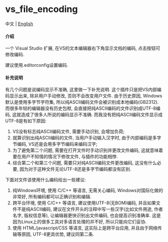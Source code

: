 # vs_file_encoding

中文 | [English](./README.en-US.md)

#### 介绍
一个 Visual Studio 扩展, 在VS的文本编辑器右下角显示文档的编码, 点击按钮可修改编码.

建议使用.editorconfig设置编码.

#### 补充说明
有几个问题是说编码显示不准确, 这里做一下补充说明. 
这个插件只是把VS内部编码显示出来, 除非用户手动修改, 否则不会改变用户文件. 
由于历史原因, Windows默认是使用多字节字符集, 所以纯ASCII编码文件会被识别成本地编码(GB2312). 而很多年轻的编辑器没有历史包袱, 会直接把纯ASCII编码的文件识别成UTF-8编码, 这就造成了很多人所说的编码显示不准确. 
而我没有把纯ASCII编码文件显示成UTF-8是有如下原因:
1. VS没有标志纯ASCII编码文件, 需要手动识别, 会增加负荷;
2. 就算识别出纯ASCII编码的文件, 当用户手动输入汉字时, 由于内部编码是多字节编码, VS还是会用多字节编码来编码汉字;
3. 为了避免第二个问题, 需要在打开文件时手动识别并更改文件编码, 这就意味着要在用户不知情的情况下修改文件, 与插件的功能相悖.
4. 综合第二个和第三个问题, 需要只对纯ASCII编码文件更改编码, 这没有什么必要, 因为对于这种文件无论UTF-8还是多字节编码都没有区别.

下面对文件该使用什么编码给出一些建议:
1. 纯Windows环境, 使用 C/C++ 等语言, 无需关心编码, Windows对国际化做的非常好, 所有编码都可以正确识别和编辑.
2. 跨平台环境, 使用 C/C++ 等语言, 建议使用UTF-8(无BOM)编码, 并且如果文件不是纯ASCII编码, 建议在文件开头的注释中写一些汉字(比如文件用途, 作者名字, 版权信息等), 让编辑器更快识别出文件编码, 也会提高识别准确率. 这是因为Linux上的很多工具对多语言处理的并不好, 所以只能向它们妥协.
3. 使用 HTML/javascript/CSS 等语言, 这实际上是跨平台应用, 并且由于网络传输等原因, UTF-8更具优势, 建议同第二条.
